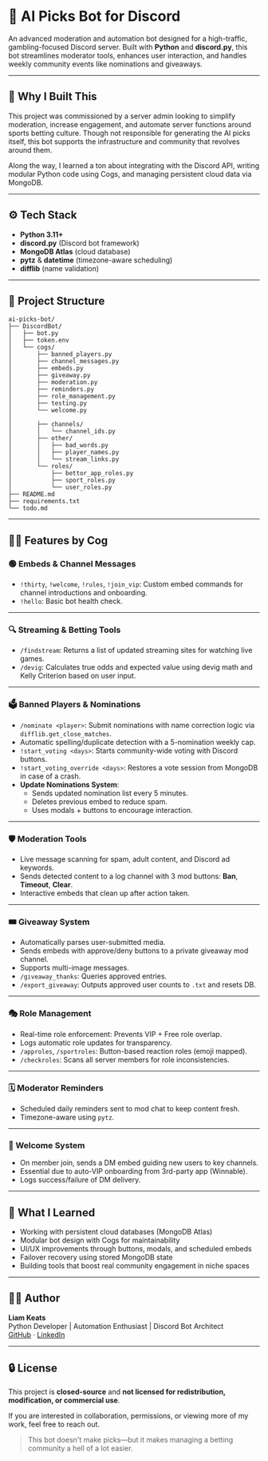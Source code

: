 # 🧠 AI Picks Bot for Discord

An advanced moderation and automation bot designed for a high-traffic, gambling-focused Discord server. Built with **Python** and **discord.py**, this bot streamlines moderator tools, enhances user interaction, and handles weekly community events like nominations and giveaways.

---

## 🚀 Why I Built This

This project was commissioned by a server admin looking to simplify moderation, increase engagement, and automate server functions around sports betting culture. Though not responsible for generating the AI picks itself, this bot supports the infrastructure and community that revolves around them.

Along the way, I learned a ton about integrating with the Discord API, writing modular Python code using Cogs, and managing persistent cloud data via MongoDB.

---

## ⚙️ Tech Stack

- **Python 3.11+**
- **discord.py** (Discord bot framework)
- **MongoDB Atlas** (cloud database)
- **pytz** & **datetime** (timezone-aware scheduling)
- **difflib** (name validation)

---

## 📁 Project Structure

```
ai-picks-bot/
├── DiscordBot/
│   ├── bot.py
│   ├── token.env
│   └── cogs/
│       ├── banned_players.py
│       ├── channel_messages.py
│       ├── embeds.py
│       ├── giveaway.py
│       ├── moderation.py
│       ├── reminders.py
│       ├── role_management.py
│       ├── testing.py
│       └── welcome.py
│
│       ├── channels/
│       │   └── channel_ids.py
│       ├── other/
│       │   ├── bad_words.py
│       │   ├── player_names.py
│       │   └── stream_links.py
│       └── roles/
│           ├── bettor_app_roles.py
│           ├── sport_roles.py
│           └── user_roles.py
├── README.md
├── requirements.txt
└── todo.md
```

---

## 🧍️‍⚖️ Features by Cog

### 🟢 Embeds & Channel Messages
- `!thirty`, `!welcome`, `!rules`, `!join_vip`: Custom embed commands for channel introductions and onboarding.
- `!hello`: Basic bot health check.

---

### 🔍 Streaming & Betting Tools
- `/findstream`: Returns a list of updated streaming sites for watching live games.
- `/devig`: Calculates true odds and expected value using devig math and Kelly Criterion based on user input.

---

### 🗳️ Banned Players & Nominations
- `/nominate <player>`: Submit nominations with name correction logic via `difflib.get_close_matches`.
- Automatic spelling/duplicate detection with a 5-nomination weekly cap.
- `!start_voting <days>`: Starts community-wide voting with Discord buttons.
- `!start_voting_override <days>`: Restores a vote session from MongoDB in case of a crash.
- **Update Nominations System**:
  - Sends updated nomination list every 5 minutes.
  - Deletes previous embed to reduce spam.
  - Uses modals + buttons to encourage interaction.

---

### 🛡️ Moderation Tools
- Live message scanning for spam, adult content, and Discord ad keywords.
- Sends detected content to a log channel with 3 mod buttons: **Ban**, **Timeout**, **Clear**.
- Interactive embeds that clean up after action taken.

---

### 🎟️ Giveaway System
- Automatically parses user-submitted media.
- Sends embeds with approve/deny buttons to a private giveaway mod channel.
- Supports multi-image messages.
- `/giveaway_thanks`: Queries approved entries.
- `/export_giveaway`: Outputs approved user counts to `.txt` and resets DB.

---

### 🎭 Role Management
- Real-time role enforcement: Prevents VIP + Free role overlap.
- Logs automatic role updates for transparency.
- `/approles`, `/sportroles`: Button-based reaction roles (emoji mapped).
- `/checkroles`: Scans all server members for role inconsistencies.

---

### 🗓️ Moderator Reminders
- Scheduled daily reminders sent to mod chat to keep content fresh.
- Timezone-aware using `pytz`.

---

### 👋 Welcome System
- On member join, sends a DM embed guiding new users to key channels.
- Essential due to auto-VIP onboarding from 3rd-party app (Winnable).
- Logs success/failure of DM delivery.

---

## 🧠 What I Learned

- Working with persistent cloud databases (MongoDB Atlas)
- Modular bot design with Cogs for maintainability
- UI/UX improvements through buttons, modals, and scheduled embeds
- Failover recovery using stored MongoDB state
- Building tools that boost real community engagement in niche spaces

---

## 👨‍💻 Author

**Liam Keats**  
Python Developer | Automation Enthusiast | Discord Bot Architect  
[GitHub](https://github.com/liamkeats) · [LinkedIn](https://www.linkedin.com/in/liamkeats/)

---

## 🔒 License

This project is **closed-source** and **not licensed for redistribution, modification, or commercial use**.

If you are interested in collaboration, permissions, or viewing more of my work, feel free to reach out.

> This bot doesn't make picks—but it makes managing a betting community a hell of a lot easier.
